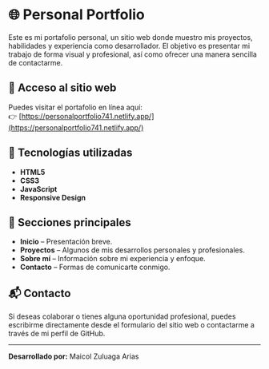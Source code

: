 # 🌐 Personal Portfolio

Este es mi portafolio personal, un sitio web donde muestro mis proyectos, habilidades y experiencia como desarrollador. El objetivo es presentar mi trabajo de forma visual y profesional, así como ofrecer una manera sencilla de contactarme.

## 🚀 Acceso al sitio web

Puedes visitar el portafolio en línea aquí:  
👉 [https://personalportfolio741.netlify.app/](https://personalportfolio741.netlify.app/)

## 🧠 Tecnologías utilizadas

- **HTML5**  
- **CSS3**  
- **JavaScript**  
- **Responsive Design**

## 💼 Secciones principales

- **Inicio** – Presentación breve.  
- **Proyectos** – Algunos de mis desarrollos personales y profesionales.  
- **Sobre mí** – Información sobre mi experiencia y enfoque.  
- **Contacto** – Formas de comunicarte conmigo.

## 📬 Contacto

Si deseas colaborar o tienes alguna oportunidad profesional, puedes escribirme directamente desde el formulario del sitio web o contactarme a través de mi perfil de GitHub.

---

**Desarrollado por:** Maicol Zuluaga Arias  
